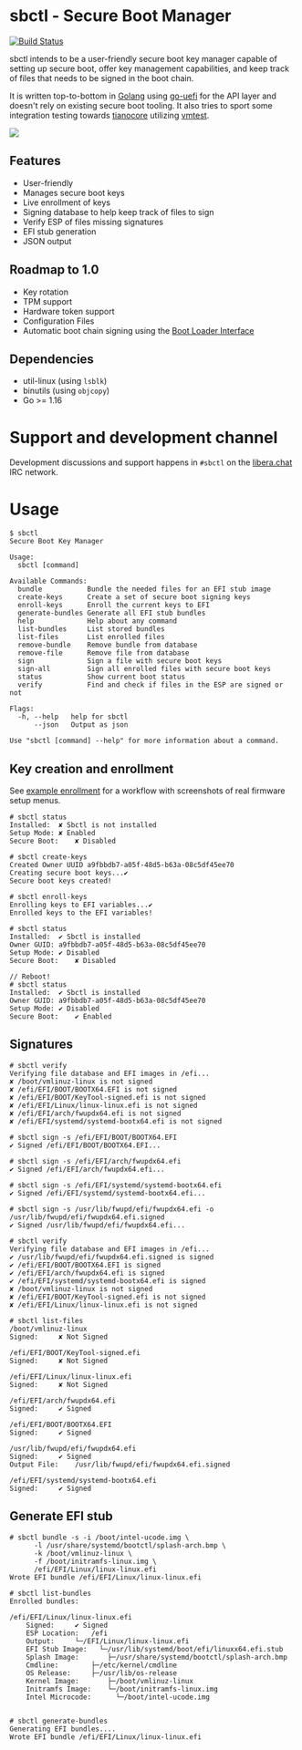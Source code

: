 # sbctl - Secure Boot Manager
[![Build Status](https://github.com/Foxboron/sbctl/workflows/CI/badge.svg)](https://github.com/Foxboron/sbctl/actions)

sbctl intends to be a user-friendly secure boot key manager capable of setting
up secure boot, offer key management capabilities, and keep track of files that
needs to be signed in the boot chain.

It is written top-to-bottom in [Golang](https://golang.org/) using
[go-uefi](https://github.com/Foxboron/go-uefi) for the API layer and doesn't
rely on existing secure boot tooling. It also tries to sport some integration
testing towards [tianocore](https://www.tianocore.org/) utilizing
[vmtest](https://github.com/anatol/vmtest).

![](https://pkgbuild.com/~foxboron/sbctl_demo.gif)

## Features
* User-friendly
* Manages secure boot keys
* Live enrollment of keys
* Signing database to help keep track of files to sign
* Verify ESP of files missing signatures
* EFI stub generation
* JSON output

## Roadmap to 1.0
* Key rotation
* TPM support
* Hardware token support
* Configuration Files
* Automatic boot chain signing using the [Boot Loader Interface](https://systemd.io/BOOT_LOADER_INTERFACE/)

## Dependencies
* util-linux (using `lsblk`)
* binutils (using `objcopy`)
* Go >= 1.16

# Support and development channel

Development discussions and support happens in `#sbctl` on the [libera.chat](https://kiwiirc.com/nextclient/irc.libera.chat/#sbctl) IRC network.

# Usage

```
$ sbctl
Secure Boot Key Manager

Usage:
  sbctl [command]

Available Commands:
  bundle           Bundle the needed files for an EFI stub image
  create-keys      Create a set of secure boot signing keys
  enroll-keys      Enroll the current keys to EFI
  generate-bundles Generate all EFI stub bundles
  help             Help about any command
  list-bundles     List stored bundles
  list-files       List enrolled files
  remove-bundle    Remove bundle from database
  remove-file      Remove file from database
  sign             Sign a file with secure boot keys
  sign-all         Sign all enrolled files with secure boot keys
  status           Show current boot status
  verify           Find and check if files in the ESP are signed or not

Flags:
  -h, --help   help for sbctl
      --json   Output as json

Use "sbctl [command] --help" for more information about a command.
```

## Key creation and enrollment
See [example enrollment](docs/workflow-example.md) for a workflow with
screenshots of real firmware setup menus.

```
# sbctl status
Installed:	✘ Sbctl is not installed
Setup Mode:	✘ Enabled
Secure Boot:	✘ Disabled

# sbctl create-keys
Created Owner UUID a9fbbdb7-a05f-48d5-b63a-08c5df45ee70
Creating secure boot keys...✔
Secure boot keys created!

# sbctl enroll-keys
Enrolling keys to EFI variables...✔
Enrolled keys to the EFI variables!

# sbctl status
Installed:	✔ Sbctl is installed
Owner GUID:	a9fbbdb7-a05f-48d5-b63a-08c5df45ee70
Setup Mode:	✔ Disabled
Secure Boot:	✘ Disabled

// Reboot!
# sbctl status
Installed:	✔ Sbctl is installed
Owner GUID:	a9fbbdb7-a05f-48d5-b63a-08c5df45ee70
Setup Mode:	✔ Disabled
Secure Boot:	✔ Enabled
```


## Signatures
```
# sbctl verify
Verifying file database and EFI images in /efi...
✘ /boot/vmlinuz-linux is not signed
✘ /efi/EFI/BOOT/BOOTX64.EFI is not signed
✘ /efi/EFI/BOOT/KeyTool-signed.efi is not signed
✘ /efi/EFI/Linux/linux-linux.efi is not signed
✘ /efi/EFI/arch/fwupdx64.efi is not signed
✘ /efi/EFI/systemd/systemd-bootx64.efi is not signed

# sbctl sign -s /efi/EFI/BOOT/BOOTX64.EFI
✔ Signed /efi/EFI/BOOT/BOOTX64.EFI...

# sbctl sign -s /efi/EFI/arch/fwupdx64.efi
✔ Signed /efi/EFI/arch/fwupdx64.efi...

# sbctl sign -s /efi/EFI/systemd/systemd-bootx64.efi
✔ Signed /efi/EFI/systemd/systemd-bootx64.efi...

# sbctl sign -s /usr/lib/fwupd/efi/fwupdx64.efi -o /usr/lib/fwupd/efi/fwupdx64.efi.signed
✔ Signed /usr/lib/fwupd/efi/fwupdx64.efi...

# sbctl verify
Verifying file database and EFI images in /efi...
✔ /usr/lib/fwupd/efi/fwupdx64.efi.signed is signed
✔ /efi/EFI/BOOT/BOOTX64.EFI is signed
✔ /efi/EFI/arch/fwupdx64.efi is signed
✔ /efi/EFI/systemd/systemd-bootx64.efi is signed
✘ /boot/vmlinuz-linux is not signed
✘ /efi/EFI/BOOT/KeyTool-signed.efi is not signed
✘ /efi/EFI/Linux/linux-linux.efi is not signed

# sbctl list-files
/boot/vmlinuz-linux
Signed:		✘ Not Signed

/efi/EFI/BOOT/KeyTool-signed.efi
Signed:		✘ Not Signed

/efi/EFI/Linux/linux-linux.efi
Signed:		✘ Not Signed

/efi/EFI/arch/fwupdx64.efi
Signed:		✔ Signed

/efi/EFI/BOOT/BOOTX64.EFI
Signed:		✔ Signed

/usr/lib/fwupd/efi/fwupdx64.efi
Signed:		✔ Signed
Output File:	/usr/lib/fwupd/efi/fwupdx64.efi.signed

/efi/EFI/systemd/systemd-bootx64.efi
Signed:		✔ Signed
```

## Generate EFI stub
```
# sbctl bundle -s -i /boot/intel-ucode.img \
      -l /usr/share/systemd/bootctl/splash-arch.bmp \
      -k /boot/vmlinuz-linux \
      -f /boot/initramfs-linux.img \
      /efi/EFI/Linux/linux-linux.efi
Wrote EFI bundle /efi/EFI/Linux/linux-linux.efi

# sbctl list-bundles
Enrolled bundles:

/efi/EFI/Linux/linux-linux.efi
	Signed:		✔ Signed
	ESP Location:	/efi
	Output:		└─/EFI/Linux/linux-linux.efi
	EFI Stub Image:	  └─/usr/lib/systemd/boot/efi/linuxx64.efi.stub
	Splash Image:	    ├─/usr/share/systemd/bootctl/splash-arch.bmp
	Cmdline:	    ├─/etc/kernel/cmdline
	OS Release:	    ├─/usr/lib/os-release
	Kernel Image:	    ├─/boot/vmlinuz-linux
	Initramfs Image:    └─/boot/initramfs-linux.img
	Intel Microcode:      └─/boot/intel-ucode.img


# sbctl generate-bundles
Generating EFI bundles....
Wrote EFI bundle /efi/EFI/Linux/linux-linux.efi
```
